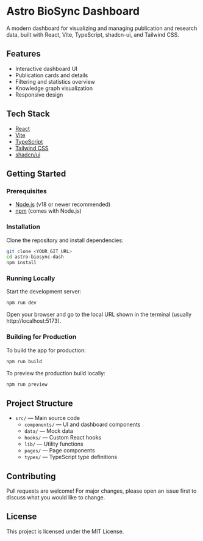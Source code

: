 
# Astro BioSync Dashboard

A modern dashboard for visualizing and managing publication and research data, built with React, Vite, TypeScript, shadcn-ui, and Tailwind CSS.

## Features

- Interactive dashboard UI
- Publication cards and details
- Filtering and statistics overview
- Knowledge graph visualization
- Responsive design

## Tech Stack

- [React](https://react.dev/)
- [Vite](https://vitejs.dev/)
- [TypeScript](https://www.typescriptlang.org/)
- [Tailwind CSS](https://tailwindcss.com/)
- [shadcn/ui](https://ui.shadcn.com/)

## Getting Started

### Prerequisites

- [Node.js](https://nodejs.org/) (v18 or newer recommended)
- [npm](https://www.npmjs.com/) (comes with Node.js)

### Installation

Clone the repository and install dependencies:

```sh
git clone <YOUR_GIT_URL>
cd astro-biosync-dash
npm install
```

### Running Locally

Start the development server:

```sh
npm run dev
```

Open your browser and go to the local URL shown in the terminal (usually http://localhost:5173).

### Building for Production

To build the app for production:

```sh
npm run build
```

To preview the production build locally:

```sh
npm run preview
```

## Project Structure

- `src/` — Main source code
	- `components/` — UI and dashboard components
	- `data/` — Mock data
	- `hooks/` — Custom React hooks
	- `lib/` — Utility functions
	- `pages/` — Page components
	- `types/` — TypeScript type definitions

## Contributing

Pull requests are welcome! For major changes, please open an issue first to discuss what you would like to change.

## License

This project is licensed under the MIT License.
